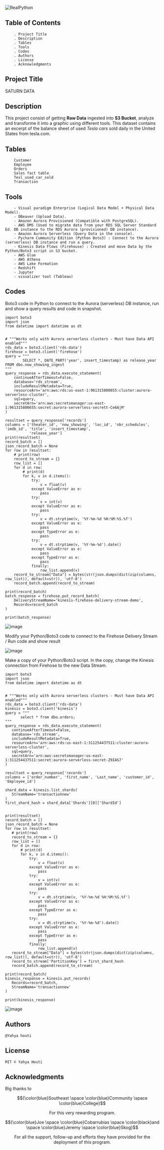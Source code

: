 ![RealPython](https://user-images.githubusercontent.com/112673539/226464986-6a17242f-1ae0-430d-b920-2c889d13fac6.JPG)

## Table of Contents

 		. Project Title
 		. Description
 		. Tables
 		. Tools 
		. Codes
 		. Authors
 		. License
 		. Acknowledgments

## Project Title

SATURN DATA

## Description

This project consist of getting **Raw Data** ingested into **S3 Bucket**, analyze and transforme it into a graphic using different tools.
This dataset contains an excerpt of the balance sheet of used _Tesla cars_ sold daily in the United States from tesla.com.


## Tables

 		Customer
 		Employee
 		Orders
 		Sales fact table
 		Tesl_used_car_sold
 		Transaction
	
## Tools

 		- Visual paradigm Enterprise (Logical Data Model + Physical Data Model).
 		- DBeaver (Upload Data).
 		- Amazon Aurora Provisioned (Compatible with PostgreSQL).
 		- AWS DMS (Used to migrate data from your RDS SQL Server Standard Ed. DB instance to the RDS Aurora (provisioned) DB instance).
 		- Amazon Aurora Serverless (Query Data in the console).
 		- Pycharm Cummunity Edition (Python Boto3) : Connect to the Aurora (serverless) DB instance and run a query.
 		- Kinesis Data Flows (Firehouse) : Created and move Data by the Python/Boto3 script in S3 bucket.
 		- AWS Glue
 		- AWS Athena
 		- AWS Lake Formation
		- Redshift
		- Jupyter
 		- visualizer tool (Tableau)

## Codes

Boto3 code in Python to connect to the Aurora (serverless) DB instance, run and show a query results and code in snapshot.

```
import boto3
import json
from datetime import datetime as dt


# """Works only with Aurora serverless clusters - Must have Data API enabled"""
rds_data = boto3.client('rds-data')
firehose = boto3.client('firehose')
query = """
        SELECT *, DATE_PART('year', insert_timestamp) as release_year FROM dbo.now_showing_ingest
"""
query_response = rds_data.execute_statement(
    continueAfterTimeout=False,
    database='rds_stream',
    includeResultMetadata=True,
    resourceArn='arn:aws:rds:us-east-1:961315800655:cluster:aurora-serverless-cluster',
    sql=query,
    secretArn='arn:aws:secretsmanager:us-east-1:961315800655:secret:aurora-serverless-secrett-Ce6AjM'
)

resultset = query_response['records']
columns = ['theater_id', 'now_showing', 'loc_id', 'nbr_schedules', 'imdb_id', 'title', 'insert_timestamp',
           'release_year']
print(resultset)
record_batch = []
json_record_batch = None
for row in resultset:
    # print(row)
    record_to_stream = {}
    row_list = []
    for d in row:
        # print(d)
        for k, v in d.items():
            try:
                v = float(v)
            except ValueError as e:
                pass
            try:
                v = int(v)
            except ValueError as e:
                pass
            try:
                v = dt.strptime(v, '%Y-%m-%d %H:%M:%S.%f')
            except ValueError as e:
                pass
            except TypeError as e:
                pass
            try:
                v = dt.strptime(v, '%Y-%m-%d').date()
            except ValueError as e:
                pass
            except TypeError as e:
                pass
            finally:
                row_list.append(v)
    record_to_stream["Data"] = bytes(str(json.dumps(dict(zip(columns, row_list)), default=str)), 'utf-8')
    record_batch.append(record_to_stream)

print(record_batch)
batch_response = firehose.put_record_batch(
    DeliveryStreamName='kinesis-firehose-delivery-stream-demo',
    Records=record_batch
)

print(batch_response)
```

![image](https://user-images.githubusercontent.com/112673539/227347426-c81443c5-ce7d-461c-9a6c-71f03ecc103e.png)

Modify your Python/Boto3 code to connect to the Firehose Delivery Stream / Run code and show result

![image](https://user-images.githubusercontent.com/112673539/227348274-7dfbdc45-2e2d-4925-935b-b3eaaa75689d.png)

 Make a copy of your Python/Boto3 script. In the copy, change the Kinesis connection from Firehose to the new Data Stream.
 
 ```
import boto3
import json
from datetime import datetime as dt


# """Works only with Aurora serverless clusters - Must have Data API enabled"""
rds_data = boto3.client('rds-data')
kinesis = boto3.client('kinesis')
query = """
        select * from dbo.orders;
"""
query_response = rds_data.execute_statement(
    continueAfterTimeout=False,
    database='rds_stream',
    includeResultMetadata=True,
    resourceArn='arn:aws:rds:us-east-1:311254437511:cluster:aurora-serverless-cluster',
    sql=query,
    secretArn='arn:aws:secretsmanager:us-east-1:311254437511:secret:aurora-serverless-secret-Z9IAS7'
)

resultset = query_response['records']
columns = ['order_number', 'first_name', 'Last_name', 'customer_id', 'Employee_id']

shard_data = kinesis.list_shards(
    StreamName='transactionnew'
)
first_shard_hash = shard_data['Shards'][0]['ShardId']


print(resultset)
record_batch = []
json_record_batch = None
for row in resultset:
    # print(row)
    record_to_stream = {}
    row_list = []
    for d in row:
        # print(d)
        for k, v in d.items():
            try:
                v = float(v)
            except ValueError as e:
                pass
            try:
                v = int(v)
            except ValueError as e:
                pass
            try:
                v = dt.strptime(v, '%Y-%m-%d %H:%M:%S.%f')
            except ValueError as e:
                pass
            except TypeError as e:
                pass
            try:
                v = dt.strptime(v, '%Y-%m-%d').date()
            except ValueError as e:
                pass
            except TypeError as e:
                pass
            finally:
                row_list.append(v)
    record_to_stream["Data"] = bytes(str(json.dumps(dict(zip(columns, row_list)), default=str)), 'utf-8')
    record_to_stream['PartitionKey'] = first_shard_hash
    record_batch.append(record_to_stream)

print(record_batch)
kinesis_response = kinesis.put_records(
    Records=record_batch,
    StreamName='transactionnew'
)

print(kinesis_response)

```

![image](https://user-images.githubusercontent.com/112673539/227348804-86000699-8498-4b36-a776-0c225627064f.png)


## Authors

	@Yahya houti

## License

	MIT © Yahya Houti

## Acknowledgments

Big thanks to 

$${\color{blue}Southeast \space \color{blue}Community \space \color{blue}College}$$
<p align="center">For this very rewarding program.


$${\color{blue}Joe \space \color{blue}Cobarrubias \space \color{black}and  \space \color{blue}Jeremy \space \color{blue}Skog}$$
<p align="center">For all the support, follow-up and efforts they have provided for the deployment of this program.

